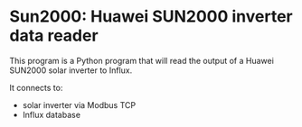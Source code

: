# Sun2000: Huawei SUN2000 inverter data reader

This program is a Python program that will read the output of a Huawei SUN2000 solar inverter to Influx.

It connects to:
- solar inverter via Modbus TCP
- Influx database